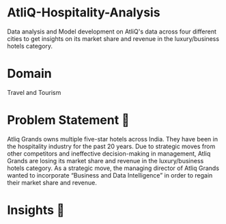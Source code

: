 # AtliQ-Hospitality-Analysis
Data analysis and Model development on AtliQ's data across four different cities to get insights on its market share and revenue in the luxury/business hotels category. 

# Domain 
Travel and Tourism

# Problem Statement 🤔
Atliq Grands owns multiple five-star hotels across India. They have been in the hospitality
industry for the past 20 years. Due to strategic moves from other competitors and ineffective
decision-making in management, Atliq Grands are losing its market share and revenue in the
luxury/business hotels category. As a strategic move, the managing director of Atliq Grands
wanted to incorporate “Business and Data Intelligence” in order to regain their market share
and revenue.
# Insights 🎯

